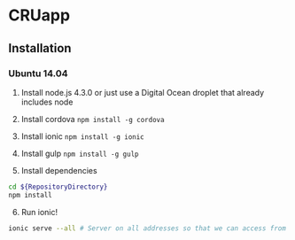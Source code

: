 # CRUapp

## Installation

### Ubuntu 14.04

1. Install node.js 4.3.0 or just use a Digital Ocean droplet that already includes node

2. Install cordova
`npm install -g cordova`

3. Install ionic
`npm install -g ionic`

4. Install gulp
`npm install -g gulp`

5. Install dependencies
```bash
cd ${RepositoryDirectory}
npm install
```

6. Run ionic!
```bash
ionic serve --all # Server on all addresses so that we can access from anywhere
```

